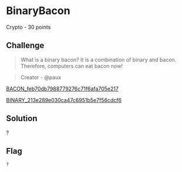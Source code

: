 # BinaryBacon
Crypto - 30 points

## Challenge 
> What is a binary bacon? It is a combination of binary and bacon. Therefore, computers can eat bacon now!

> Creator - @paux

[BACON_feb70db7988779276c71f6afa705e217](BACON_feb70db7988779276c71f6afa705e217)

[BINARY_213e289e030ca47c6951b5e7f56cdcf6](BINARY_213e289e030ca47c6951b5e7f56cdcf6)


## Solution
?

## Flag
`?`